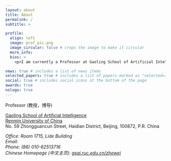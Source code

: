 ```yaml
---
layout: about
title: About
permalink: /
subtitle: >

profile:
  align: left
  image: prof_pic.png
  image_circular: false # crops the image to make it circular
  more_info: 
  bios: >
    <p>I am currently a Professor at Gaoling School of Artificial Intelligence, Renmin University of China.  I worked as a Professor (Jul 2019 - Jul 2020), and as an Associated Professor (Sep 2014 - Jun 2019) at School of Information, Renmin University of China. I was a Postdoc researcher at <a title="http://www.madalgo.au.dk/" href="http://www.madalgo.au.dk/">MADALGO (Center for Massive Data Algorithmics)</a>, <a title="http://www.au.dk/en/" href="http://www.au.dk/en/">Aarhus University</a>, from September 2012 to August 2014, working with <a title="http://www.madalgo.au.dk/~large/" href="http://www.madalgo.au.dk/%7Elarge/">Prof. Lars Arge</a>. I was a Postdoc at the <a class="class1" title="http://www.cse.ust.hk/" href="http://www.cse.ust.hk/">Department of Computer Science and <span>Engineering</span></a>, <a class="class2" title="http://www.ust.hk/" href="http://www.ust.hk/">HKUST</a>, from March to August 2012. I obtained my PhD at <a title="http://www.cse.ust.hk/" href="http://www.cse.ust.hk/">Department of Computer Science and Engineering</a>, <a title="http://www.ust.hk/" href="http://www.ust.hk/">HKUST</a> in March 2012. My supervisor is <a title="http://www.cse.ust.hk/~yike/" href="http://www.cse.ust.hk/~yike/">Prof. Ke Yi</a>. Before that, I received my B.Sc. Degree in the <a title="http://www.math.pku.edu.cn:8000/en/" href="http://www.math.pku.edu.cn:8000/en/">School of Mathematical Sciences</a> at <a title="http://www.pku.edu.cn/" href="http://www.pku.edu.cn/">Peking University</a> in June 2008.</p>

news: true # includes a list of news items
selected_papers: true # includes a list of papers marked as "selected={true}"
social: true # includes social icons at the bottom of the page
awards: true
nologo: true
---
```


<p>Professor (教授，博导)</p>
<p>
<a href="http://ai.ruc.edu.cn/english/index.htm">Gaoling School of Artificial Intelligence</a>
<br>
<a href="https://en.ruc.edu.cn">Renmin University of China</a>
<br>
No. 59 Zhongguancun Street, Haidian District, Beijing, 100872, P.R. China 
</p>

<address>
Office: Room 1715, Lide Building <br>
Email: <span class="e-mail" data-user="iewehz" data-website="nc.ude.cur"></span><br>
Phone: (86) 010-62513716<br>
Chinese Homepage (中文主页): <a href="https://gsai.ruc.edu.cn/zhewei">gsai.ruc.edu.cn/zhewei</a><br>
</address>

